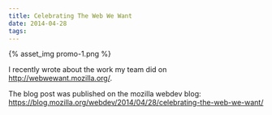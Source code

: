 ```yaml
---
title: Celebrating The Web We Want
date: 2014-04-28
tags:
---
```


{% asset_img promo-1.png %}

I recently wrote about the work my team did on
<a href="http://webwewant.mozilla.org/">http://webwewant.mozilla.org/</a>.

The blog post was published on the mozilla webdev blog: <a href="https://blog.mozilla.org/webdev/2014/04/28/celebrating-the-web-we-want/">https://blog.mozilla.org/webdev/2014/04/28/celebrating-the-web-we-want/</a>
